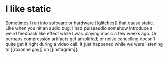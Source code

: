 # I like static

Sometimes I run into software or hardware [[glitches]] that cause static. Like when you hit an audio bug; I had pulseaudio somehow introduce a weird feedback like effect while I was playing music a few weeks ago. Or perhaps compression artifacts get amplified; or noise cancelling doesn't quite get it right during a video call. It just happened while we were listening to [[roxanne gay]] on [[instagram]].

